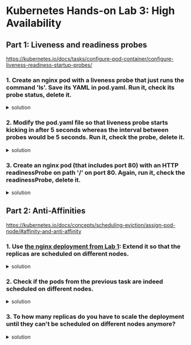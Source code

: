# Kubernetes Hands-on Lab 3: High Availability

## Part 1: Liveness and readiness probes
https://kubernetes.io/docs/tasks/configure-pod-container/configure-liveness-readiness-startup-probes/

### 1. Create an nginx pod with a liveness probe that just runs the command 'ls'. Save its YAML in pod.yaml. Run it, check its probe status, delete it.
<details><summary>solution</summary><p>

```bash
kubectl run nginx --image=nginx --restart=Never --dry-run=client -o yaml > pod.yaml
```

```YAML
apiVersion: v1
kind: Pod
metadata:
  creationTimestamp: null
  labels:
    run: nginx
  name: nginx
spec:
  containers:
  - image: nginx
    imagePullPolicy: IfNotPresent
    name: nginx
    resources: {}
    livenessProbe: # our probe
      exec: # add this line
        command: # command definition
        - ls # ls command
  dnsPolicy: ClusterFirst
  restartPolicy: Never
status: {}
```

```bash
kubectl create -f pod.yaml

# Check the probe:
# On Linux or Mac, run:
kubectl describe pod nginx | grep -i liveness
# On Windows, run:
kubectl describe pod nginx | findstr -I liveness

kubectl delete -f pod.yaml
```
</p></details>

### 2. Modify the pod.yaml file so that liveness probe starts kicking in after 5 seconds whereas the interval between probes would be 5 seconds. Run it, check the probe, delete it.
<details><summary>solution</summary><p>

```bash
kubectl explain pod.spec.containers.livenessProbe # get the exact names
```

```YAML
apiVersion: v1
kind: Pod
metadata:
  creationTimestamp: null
  labels:
    run: nginx
  name: nginx
spec:
  containers:
  - image: nginx
    imagePullPolicy: IfNotPresent
    name: nginx
    resources: {}
    livenessProbe:
      initialDelaySeconds: 5 # add this line
      periodSeconds: 5 # add this line as well
      exec:
        command:
        - ls
  dnsPolicy: ClusterFirst
  restartPolicy: Never
status: {}
```

```bash
kubectl create -f pod.yaml

# Check the probe:
# On Linux or Mac, run:
kubectl describe pod nginx | grep -i liveness
# On Windows, run:
kubectl describe pod nginx | findstr -I liveness

kubectl delete -f pod.yaml
```
</p></details>

### 3. Create an nginx pod (that includes port 80) with an HTTP readinessProbe on path '/' on port 80. Again, run it, check the readinessProbe, delete it.
<details><summary>solution</summary><p>

```bash
kubectl run nginx --image=nginx --dry-run=client -o yaml --restart=Never --port=80 > pod.yaml
```

```YAML
apiVersion: v1
kind: Pod
metadata:
  creationTimestamp: null
  labels:
    run: nginx
  name: nginx
spec:
  containers:
  - image: nginx
    imagePullPolicy: IfNotPresent
    name: nginx
    resources: {}
    ports:
      - containerPort: 80 # Note: Readiness probes runs on the container during its whole lifecycle. Since nginx exposes 80, containerPort: 80 is not required for readiness to work.
    readinessProbe: # declare the readiness probe
      httpGet: # add this line
        path: / #
        port: 80 #
  dnsPolicy: ClusterFirst
  restartPolicy: Never
status: {}
```

```bash
kubectl create -f pod.yaml

# Check the probe:
# On Linux or Mac, run:
kubectl describe pod nginx | grep -i readiness
# On Windows, run:
kubectl describe pod nginx | findstr -I readiness

kubectl delete -f pod.yaml
```
</p></details>

## Part 2: Anti-Affinities
https://kubernetes.io/docs/concepts/scheduling-eviction/assign-pod-node/#affinity-and-anti-affinity

### 1. Use [the nginx deployment from Lab 1](Lab1.md#rewrite-deployment): Extend it so that the replicas are scheduled on different nodes.
<details><summary>solution</summary><p>

```yaml
apiVersion: apps/v1
kind: Deployment
metadata:
  name: nginx-deployment
  labels:
    app: nginx
spec:
  replicas: 2
  selector:
    matchLabels:
      app: nginx
  template:
    metadata:
      labels:
        app: nginx
    spec:
      affinity:
        podAntiAffinity:
          requiredDuringSchedulingIgnoredDuringExecution:
          - labelSelector:
              matchExpressions:
              - key: app
                operator: In
                values:
                - nginx
            topologyKey: "kubernetes.io/hostname"
      containers:
      - image: nginx
        name: nginx
        ports:
        - containerPort: 80
      dnsPolicy: ClusterFirst
      restartPolicy: Always
```
</p></details>

### 2. Check if the pods from the previous task are indeed scheduled on different nodes.
<details><summary>solution</summary><p>
Get the pods by their label and use the "wide" output format to display the nodes as well. Then check if the nodes in the node column are different or exactly the same.

```bash
kubectl get pods -l "app=nginx" -o wide
```
</p></details>

### 3. To how many replicas do you have to scale the deployment until they can't be scheduled on different nodes anymore?
<details><summary>solution</summary><p>
Check how many nodes there are using the following command:

```bash
kubectl get nodes
```
</p></details>